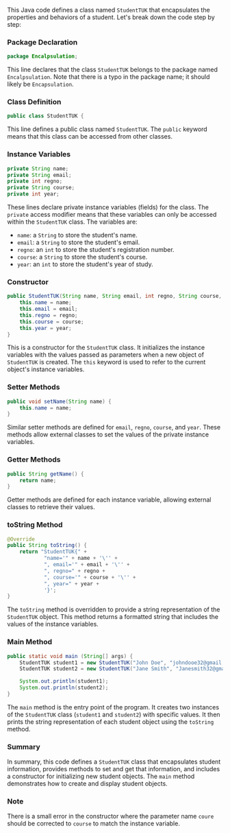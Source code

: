This Java code defines a class named `StudentTUK` that encapsulates the properties and behaviors of a student. Let's break down the code step by step:

### Package Declaration
```java
package Encalpsulation;
```
This line declares that the class `StudentTUK` belongs to the package named `Encalpsulation`. Note that there is a typo in the package name; it should likely be `Encapsulation`.

### Class Definition
```java
public class StudentTUK {
```
This line defines a public class named `StudentTUK`. The `public` keyword means that this class can be accessed from other classes.

### Instance Variables
```java
private String name;
private String email;
private int regno;
private String course;
private int year;
```
These lines declare private instance variables (fields) for the class. The `private` access modifier means that these variables can only be accessed within the `StudentTUK` class. The variables are:
- `name`: a `String` to store the student's name.
- `email`: a `String` to store the student's email.
- `regno`: an `int` to store the student's registration number.
- `course`: a `String` to store the student's course.
- `year`: an `int` to store the student's year of study.

### Constructor
```java
public StudentTUK(String name, String email, int regno, String course, int year) {
    this.name = name;
    this.email = email;
    this.regno = regno;
    this.course = course;
    this.year = year;
}
```
This is a constructor for the `StudentTUK` class. It initializes the instance variables with the values passed as parameters when a new object of `StudentTUK` is created. The `this` keyword is used to refer to the current object's instance variables.

### Setter Methods
```java
public void setName(String name) {
    this.name = name;
}
```
Similar setter methods are defined for `email`, `regno`, `course`, and `year`. These methods allow external classes to set the values of the private instance variables.

### Getter Methods
```java
public String getName() {
    return name;
}
```
Getter methods are defined for each instance variable, allowing external classes to retrieve their values.

### toString Method
```java
@Override
public String toString() {
    return "StudentTUK{" +
            "name='" + name + '\'' +
            ", email='" + email + '\'' +
            ", regno=" + regno +
            ", course='" + course + '\'' +
            ", year=" + year +
            '}';
}
```
The `toString` method is overridden to provide a string representation of the `StudentTUK` object. This method returns a formatted string that includes the values of the instance variables.

### Main Method
```java
public static void main (String[] args) {
    StudentTUK student1 = new StudentTUK("John Doe", "johndooe32@gmail.com", 12345, "Computer Science", 2);
    StudentTUK student2 = new StudentTUK("Jane Smith", "Janesmith32@gmail.com", 12345, "Computer Science", 2);

    System.out.println(student1);
    System.out.println(student2);
}
```
The `main` method is the entry point of the program. It creates two instances of the `StudentTUK` class (`student1` and `student2`) with specific values. It then prints the string representation of each student object using the `toString` method.

### Summary
In summary, this code defines a `StudentTUK` class that encapsulates student information, provides methods to set and get that information, and includes a constructor for initializing new student objects. The `main` method demonstrates how to create and display student objects.

### Note
There is a small error in the constructor where the parameter name `coure` should be corrected to `course` to match the instance variable.
